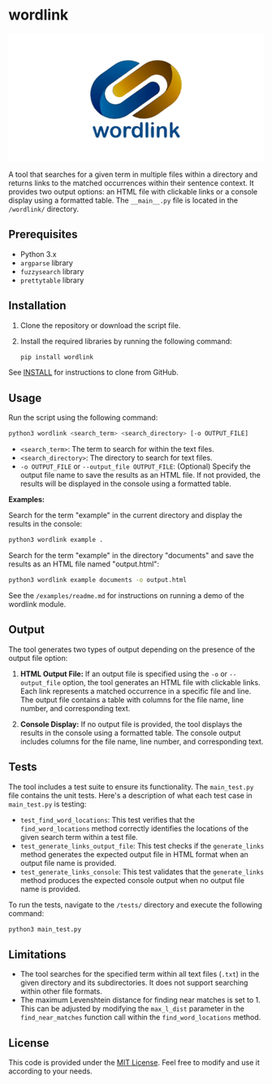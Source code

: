 # wordlink

![wordlink logo](/logo.png)

A tool that searches for a given term in multiple files within a directory and returns links to the matched occurrences within their sentence context. It provides two output options: an HTML file with clickable links or a console display using a formatted table.
The `__main__.py` file is located in the `/wordlink/` directory.

## Prerequisites

- Python 3.x
- `argparse` library
- `fuzzysearch` library
- `prettytable` library

## Installation

1. Clone the repository or download the script file.
2. Install the required libraries by running the following command:

   ```bash
   pip install wordlink
   ```

See [INSTALL](INSTALL) for instructions to clone from GitHub.

## Usage

Run the script using the following command:

```bash
python3 wordlink <search_term> <search_directory> [-o OUTPUT_FILE]
```

- `<search_term>`: The term to search for within the text files.
- `<search_directory>`: The directory to search for text files.
- `-o OUTPUT_FILE` or `--output_file OUTPUT_FILE`: (Optional) Specify the output file name to save the results as an HTML file. If not provided, the results will be displayed in the console using a formatted table.

**Examples:**

Search for the term "example" in the current directory and display the results in the console:

   ```bash
   python3 wordlink example .
   ```

Search for the term "example" in the directory "documents" and save the results as an HTML file named "output.html":

   ```bash
   python3 wordlink example documents -o output.html
   ```

See the `/examples/readme.md` for instructions on running a demo of the wordlink module.

## Output

The tool generates two types of output depending on the presence of the output file option:

1. **HTML Output File:** If an output file is specified using the `-o` or `--output_file` option, the tool generates an HTML file with clickable links. Each link represents a matched occurrence in a specific file and line. The output file contains a table with columns for the file name, line number, and corresponding text.

2. **Console Display:** If no output file is provided, the tool displays the results in the console using a formatted table. The console output includes columns for the file name, line number, and corresponding text.

## Tests

The tool includes a test suite to ensure its functionality. The `main_test.py` file contains the unit tests. Here's a description of what each test case in `main_test.py` is testing:

- `test_find_word_locations`: This test verifies that the `find_word_locations` method correctly identifies the locations of the given search term within a test file.
- `test_generate_links_output_file`: This test checks if the `generate_links` method generates the expected output file in HTML format when an output file name is provided.
- `test_generate_links_console`: This test validates that the `generate_links` method produces the expected console output when no output file name is provided.

To run the tests, navigate to the `/tests/` directory and execute the following command:

```bash
python3 main_test.py
```

## Limitations

- The tool searches for the specified term within all text files (`.txt`) in the given directory and its subdirectories. It does not support searching within other file formats.
- The maximum Levenshtein distance for finding near matches is set to 1. This can be adjusted by modifying the `max_l_dist` parameter in the `find_near_matches` function call within the `find_word_locations` method.

## License

This code is provided under the [MIT License](LICENSE). Feel free to modify and use it according to your needs.

